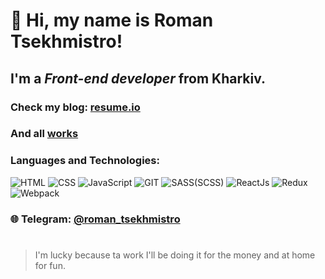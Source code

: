 # 👋 Hi, my name is **Roman Tsekhmistro**!

## I'm a *Front-end developer* from Kharkiv.

### Check my blog: [resume.io](https://roman-tsekhmistro.github.io/react-resume/)
### And all [works](https://github.com/roman-tsekhmistro?tab=repositories)

### Languages and Technologies:
![HTML](https://img.shields.io/badge/HTML-090909?style=for-the-badge&logo=html5)
![CSS](https://img.shields.io/badge/CSS-090909?style=for-the-badge&logo=CSS3)
![JavaScript](https://img.shields.io/badge/JavaScript-090909?style=for-the-badge&logo=JavaScript)
![GIT](https://img.shields.io/badge/GIT-090909?style=for-the-badge&logo=GIT)
![SASS(SCSS)](https://img.shields.io/badge/SASS-090909?style=for-the-badge&logo=SASS)
![ReactJs](https://img.shields.io/badge/REACTJS-090909?style=for-the-badge&logo=React)
![Redux](https://img.shields.io/badge/REDUX-090909?style=for-the-badge&logo=Redux)
![Webpack](https://img.shields.io/badge/WEBPACK-090909?style=for-the-badge&logo=Webpack)

### 🌐 Telegram: [@roman_tsekhmistro](https://t.me/roman_tsekhmistro)
#

>I'm lucky because ta work I'll be doing it for the money and at home for fun.
